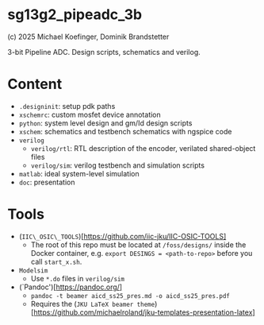# sg13g2_pipeadc_3b
(c) 2025 Michael Koefinger, Dominik Brandstetter

3-bit Pipeline ADC. Design scripts, schematics and verilog.

# Content
- `.designinit`: setup pdk paths
- `xschemrc`: custom mosfet device annotation
- `python`: system level design and gm/Id design scripts
- `xschem`: schematics and testbench schematics with ngspice code
- `verilog`
  - `verilog/rtl`: RTL description of the encoder, verilated shared-object files
  - `verilog/sim`: verilog testbench and simulation scripts
- `matlab`: ideal system-level simulation
- `doc`: presentation

# Tools
- (`IIC\_OSIC\_TOOLS`)[https://github.com/iic-jku/IIC-OSIC-TOOLS]
	- The root of this repo must be located at `/foss/designs/` inside the Docker container, e.g. `export DESINGS = <path-to-repo>` before you call `start_x.sh`.
- `Modelsim`
	- Use `*.do` files in `verilog/sim`
- (`Pandoc')[https://pandoc.org/]
	- `pandoc -t beamer aicd_ss25_pres.md -o aicd_ss25_pres.pdf`
	- Requires the (`JKU LaTeX beamer theme`)[https://github.com/michaelroland/jku-templates-presentation-latex]
